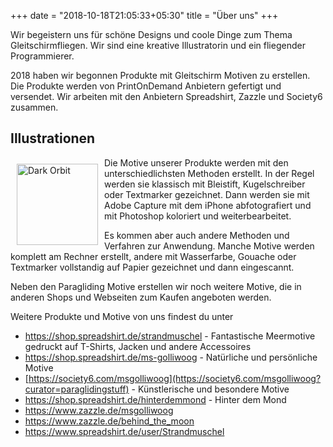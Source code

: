 +++
date = "2018-10-18T21:05:33+05:30"
title = "Über uns"
+++

Wir begeistern uns für schöne Designs und coole Dinge zum Thema Gleitschirmfliegen. Wir sind eine kreative Illustratorin und ein fliegender Programmierer.


2018 haben wir begonnen Produkte mit Gleitschirm Motiven zu erstellen. Die Produkte werden von PrintOnDemand Anbietern gefertigt und versendet. Wir arbeiten mit den Anbietern Spreadshirt, Zazzle und Society6 zusammen.


## Illustrationen

<img src="/img/dark_orbit.png" alt="Dark Orbit" style="height:130px; float: left; padding: 10px" />

Die Motive unserer Produkte werden mit den unterschiedlichsten Methoden erstellt. In der Regel werden sie klassisch mit Bleistift, Kugelschreiber oder Textmarker gezeichnet. Dann werden sie mit Adobe Capture mit dem iPhone abfotografiert und mit Photoshop koloriert und weiterbearbeitet.

Es kommen aber auch andere Methoden und Verfahren zur Anwendung. Manche Motive werden komplett am Rechner erstellt, andere mit Wasserfarbe, Gouache oder Textmarker vollstandig auf Papier gezeichnet und dann eingescannt.

Neben den Paragliding Motive erstellen wir noch weitere Motive, die in anderen Shops und Webseiten zum Kaufen angeboten werden.

Weitere Produkte und Motive von uns findest du unter

* https://shop.spreadshirt.de/strandmuschel - Fantastische Meermotive gedruckt auf T-Shirts, Jacken und andere Accessoires
* https://shop.spreadshirt.de/ms-golliwoog - Natürliche und persönliche Motive
* [https://society6.com/msgolliwoog](https://society6.com/msgolliwoog?curator=paraglidingstuff) - Künstlerische und besondere Motive
* https://shop.spreadshirt.de/hinterdemmond - Hinter dem Mond
* https://www.zazzle.de/msgolliwoog
* https://www.zazzle.de/behind_the_moon
* https://www.spreadshirt.de/user/Strandmuschel

